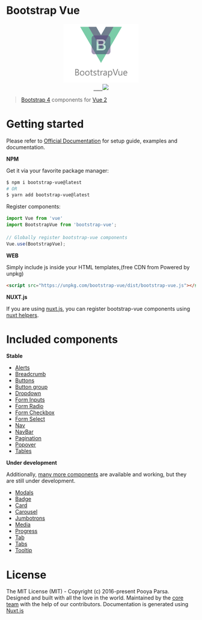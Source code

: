 # Bootstrap Vue

<p align="center">
<a href="https://bootstrap-vue.github.io">
    <img src="https://github.com/bootstrap-vue/bootstrap-vue/raw/master/banner.png" width="200px">
</a>
<br>
<a href="https://circleci.com/gh/bootstrap-vue/bootstrap-vue">
    <img alt="" src="https://img.shields.io/circleci/project/github/bootstrap-vue/bootstrap-vue/master.svg?style=flat-square">
</a>
<a href="https://www.npmjs.com/package/bootstrap-vue">
    <img alt="" src="https://img.shields.io/npm/dt/bootstrap-vue.svg?style=flat-square">
</a>
<a href="https://www.npmjs.com/package/bootstrap-vue">
    <img alt="" src="https://img.shields.io/npm/v/bootstrap-vue.svg?style=flat-square">
</a>
<a href="https://github.com/sindresorhus/xo">
    <img alt="" src="https://img.shields.io/badge/code_style-XO-5ed9c7.svg?style=flat-square">
</a>
<a href="https://v4-alpha.getbootstrap.com">
    <img alt="" src="https://img.shields.io/badge/bootstrap-4.0.0--alpha.6-800080.svg?style=flat-square">
</a>
<a href="https://vuejs.org">
    <img alt="" src="https://img.shields.io/badge/vue.js-2.2.x-green.svg?style=flat-square">
</a>
<a href="https://www.codacy.com/app/pi0/bootstrap-vue?utm_source=github.com&amp;utm_medium=referral&amp;utm_content=bootstrap-vue/bootstrap-vue&amp;utm_campaign=Badge_Grade">
    <img src="https://api.codacy.com/project/badge/Grade/efdefff98c8848a9b6038b164f10acc6"/>
</a>
</p>

> [Bootstrap 4](https://v4-alpha.getbootstrap.com/) components for [Vue 2](https://vuejs.org/)

# Getting started
Please refer to [Official Documentation](https://bootstrap-vue.github.io) for setup guide, examples and documentation.

**NPM**

Get it via your favorite package manager:
```bash
$ npm i bootstrap-vue@latest
# OR
$ yarn add bootstrap-vue@latest
```

Register components:
```js
import Vue from 'vue'
import BootstrapVue from 'bootstrap-vue';

// Globally register bootstrap-vue components
Vue.use(BootstrapVue);
```

**WEB**

Simply include js inside your HTML templates,(free CDN from Powered by unpkg)
```html
<script src="https://unpkg.com/bootstrap-vue/dist/bootstrap-vue.js"></script>
```

**NUXT.js**

If you are using [nuxt.js](https://github.com/nuxt/nuxt.js), you can register bootstrap-vue components using [nuxt helpers](https://github.com/fandogh/nuxt-helpers).

# Included components

**Stable**

- [Alerts](https://bootstrap-vue.github.io/docs/components/alerts)
- [Breadcrumb](https://bootstrap-vue.github.io/docs/components/breadcrumb)
- [Buttons](https://bootstrap-vue.github.io/docs/components/buttons)
- [Button group](https://bootstrap-vue.github.io/docs/components/button-group)
- [Dropdown](https://bootstrap-vue.github.io/docs/components/dropdowns)
- [Form Inputs](https://bootstrap-vue.github.io/docs/components/form-inputs)
- [Form Radio](https://bootstrap-vue.github.io/docs/components/form-radio)
- [Form Checkbox](https://bootstrap-vue.github.io/docs/components/form-checkbox)
- [Form Select](https://bootstrap-vue.github.io/docs/components/form-select)
- [Nav](https://bootstrap-vue.github.io/docs/components/nav)
- [NavBar](https://bootstrap-vue.github.io/docs/components/navbar)
- [Pagination](https://bootstrap-vue.github.io/docs/components/pagination)
- [Popover](https://bootstrap-vue.github.io/docs/components/popover)
- [Tables](https://bootstrap-vue.github.io/docs/components/tables)

**Under development**

Additionally, [many more components](https://github.com/bootstrap-vue/bootstrap-vue/tree/master/components) are available and working, but they are still under development.
 
- [Modals](https://github.com/bootstrap-vue/bootstrap-vue/blob/master/components/modal.vue)
- [Badge](https://github.com/bootstrap-vue/bootstrap-vue/blob/master/components/badge.vue)
- [Card](https://github.com/bootstrap-vue/bootstrap-vue/blob/master/components/card.vue)
- [Carousel](https://github.com/bootstrap-vue/bootstrap-vue/blob/master/components/carousel.vue)
- [Jumbotrons](https://github.com/bootstrap-vue/bootstrap-vue/blob/master/components/carousel.vue)
- [Media](https://github.com/bootstrap-vue/bootstrap-vue/blob/master/components/media.vue)
- [Progress](https://github.com/bootstrap-vue/bootstrap-vue/blob/master/components/progress.vue)
- [Tab](https://github.com/bootstrap-vue/bootstrap-vue/blob/master/components/tab.vue) 
- [Tabs](https://github.com/bootstrap-vue/bootstrap-vue/blob/master/components/tabs.vue)
- [Tooltip](https://github.com/bootstrap-vue/bootstrap-vue/blob/master/components/tooltip.vue)

# License
The MIT License (MIT) - Copyright (c) 2016-present Pooya Parsa.   
Designed and built with all the love in the world.
Maintained by the [core team](https://github.com/orgs/bootstrap-vue/people) with the help of our contributors.
Documentation is generated using [Nuxt.js](https://nuxtjs.org)